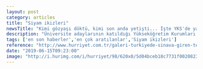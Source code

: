 ```yaml
---
layout: post
category: articles
title: "Siyam ikizleri"
newsTitle: "Kimi gözyaşı döktü, kimi son anda yetişti... İşte YKS'de yaşananlar"
description: "Üniversite adaylarının katıldığı Yükseköğretim Kurumları Sınavı'nın (YKS) birinci oturumu Temel Yeterlilik Testi (TYT) saat 12.30'da sona erdi. 18 yaşındaki siyam ikizleri Ayşe ve Sema Tanrıkulu kardeşler, Türkiye'de sınava giren tek siyam ikizleri oldu. Sınava yetişemeyen adaylar gözyaşlarına boğuldu. Sınava girmek isteyen bir asker kimliğini birliğinde unuttu. Dakikalarla sınava yetişemeyen bir başka aday 'Yapacak bir şey yok' diyerek geri döndü. Son saniyede koşarak sınava yetişen bir aday ise alkışlarla sınava uğurlandı. İşte yaşananlar..."
tags: ['en son haberler','en çok aratılanlar','Siyam ikizleri']
reference: "http://www.hurriyet.com.tr/galeri-turkiyede-sinava-giren-tek-siyam-ikizleri-41244886"
date: "2019-06-15T09:23:00"
image: "http://i.hurimg.com/i/hurriyet/98/620x0/5d04bceb18c7731f00208230.jpg"
---
```


